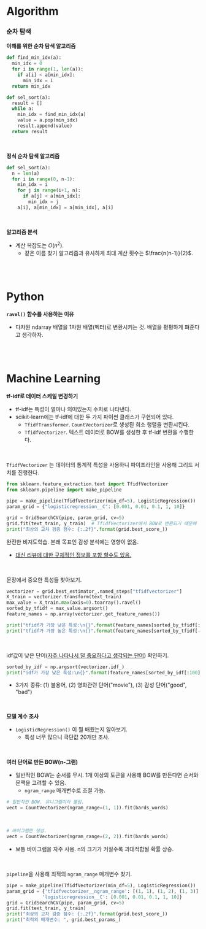 # Algorithm

### 순차 탐색

**이해를 위한 순차 탐색 알고리즘**

~~~python
def find_min_idx(a):
  min_idx = 0
  for i in range(1, len(a)):
    if a[i] < a[min_idx]:
      min_idx = i
  return min_idx

def sel_sort(a):
  result = []
  while a:
  	min_idx = find_min_idx(a)
  	value = a.pop(min_idx)
  	result.append(value)
  return result
~~~

<br>

**정식 순차 탐색 알고리즘**

~~~python
def sel_sort(a):
  n = len(a)
  for i in range(0, n-1):
    min_idx = i
    for j in range(i+1, n):
      if a[j] < a[min_idx]:
        min_idx = j
    a[i], a[min_idx] = a[min_idx], a[i]
~~~

<br>

**알고리즘 분석**

- 계산 복잡도는 $O(n^2)$. 
  - 같은 이름 찾기 알고리즘과 유사하게 최대 계산 횟수는 $\frac{n(n-1)}{2}$.

<br><BR>

# Python

**`ravel()` 함수를 사용하는 이유**

- 다차원 ndarray 배열을 1차원 배열(벡터)로 변환시키는 것. 배열을 평평하게 펴준다고 생각하자.

<BR><BR>

# Machine Learning

**tf-idf로 데이터 스케일 변경하기**

- tf-idf는 특성이 얼마나 의미있는지 수치로 나타낸다.
- scikit-learn에는 tf-idf에 대한 두 가지 파이썬 클래스가 구현되어 있다.
  - `TfidfTransformer`. `CountVectorizer`로 생성된 희소 행렬을 변환시킨다.
  - `TfidfVectorizer`. 텍스트 데이터로 BOW를 생성한 후 tf-idf 변환을 수행한다.

<br>

`TfidfVectorizer` 는 데이터의 통계적 특성을 사용하니 파이프라인을 사용해 그리드 서치를 진행한다.

~~~python
from sklearn.feature_extraction.text import TfidfVectorizer
from sklearn.pipeline import make_pipeline

pipe = make_pipeline(TfidfVectorizer(min_df=5), LogisticRegression())
param_grid = {"logisticregression__C": [0.001, 0.01, 0.1, 1, 10]}

grid = GridSearchCV(pipe, param_grid, cv=5)
grid.fit(text_train, y_train)  # TfidfVectorizer에서 BOW로 변환되기 때문에 text_train도 ㄱㅊ.
print("최상의 교차 검증 점수: {:.2f}".format(grid.best_score_))
~~~

완전한 비지도학습. 본래 목표인 감성 분석에는 영향이 없음.

- <u>대신 리뷰에 대한 구체적인 정보를 포함 할수도 있음.</u>

<br>

문장에서 중요한 특성들 찾아보기.

~~~python
vectorizer = grid.best_estimator_.named_steps["tfidfvectorizer"]
X_train = vectorizer.transform(text_train)
max_value = X_train.max(axis=0).toarray().ravel()
sorted_by_tfidf = max_value.argsort()
feature_names = np.array(vectorizer.get_feature_names())

print("tfidf가 가장 낮은 특성:\n{}".format(feature_names[sorted_by_tfidf[:20]]))
print("tfidf가 가장 높은 특성:\n{}".format(feature_names[sorted_by_tfidf[-20:]]))
~~~

<br>

idf값이 낮은 단어(<u>자주 나타나서 덜 중요하다고 생각되는 단어</u>) 확인하기.

~~~python
sorted_by_idf = np.argsort(vectorizer.idf_)
print("idf가 가장 낮은 특성:\n{}".format(feature_names[sorted_by_idf[:100]]))
~~~

- 3가지 종류: (1) 불용어, (2) 영화관련 단어("movie"), (3) 감성 단어("good", "bad")

<br>

**모델 계수 조사**

- `LogisticRegression()` 이 뭘 배웠는지 알아보기.
  - 특성 너무 많으니 극단값 20개만 조사.

<br>

**여러 단어로 만든 BOW(n-그램)**

- 일반적인 BOW는 순서를 무시. 1개 이상의 토큰을 사용해 BOW를 만든다면 순서와 문맥을 고려할 수 있음.
  - `ngram_range` 매개변수로 조절 가능.

~~~python
# 일반적인 BOW. 유니그램이라 불림.
vect = CountVectorizer(ngram_range=(1, 1)).fit(bards_words)
~~~

<br>

~~~python
# 바이그램만 생성.
vect = CountVectorizer(ngram_range=(2, 2)).fit(bards_words)
~~~

- 보통 바이그램을 자주 사용. n의 크기가 커질수록 과대적합될 확률 상승.

<br>

`pipeline`을 사용해 최적의 `ngram_range` 매개변수 찾기.

~~~python
pipe = make_pipeline(TfidfVectorizer(min_df=5), LogisticRegression())
param_grid = {'tfidfvectorizer__ngram_range': [(1, 1), (1, 2), (1, 3)],
             'logisticregression__C': [0.001, 0.01, 0.1, 1, 10]}
grid = GridSearchCV(pipe, param_grid, cv=5)
grid.fit(text_train, y_train)
print("최상의 교차 검증 점수: {:.2f}".format(grid.best_score_))
print("최적의 매개변수: ", grid.best_params_)
~~~

